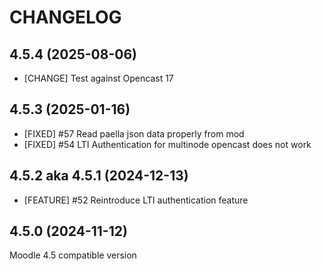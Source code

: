 CHANGELOG
=========

4.5.4 (2025-08-06)
------------------
* [CHANGE] Test against Opencast 17


4.5.3 (2025-01-16)
------------------
* [FIXED] #57 Read paella json data properly from mod
* [FIXED] #54 LTI Authentication for multinode opencast does not work


4.5.2 aka 4.5.1 (2024-12-13)
------------------
* [FEATURE] #52 Reintroduce LTI authentication feature

 
4.5.0 (2024-11-12)
------------------
Moodle 4.5 compatible version

